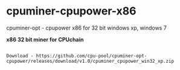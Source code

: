# cpuminer-cpupower-x86
cpuminer-opt - cpupower x86 for 32 bit windows xp, windows 7

**x86 32 bit miner for CPUchain**

```minerd.exe -a cpupower -o stratum+tcp://cpu-pool.com:63388 -u 3CjcEyWUczEMdR99UeqTqBLeXy19FcxtsB

Download - https://github.com/cpu-pool/cpuminer-opt-cpupower/releases/download/v1.0/cpuminer_cpupower_win32_xp.zip

